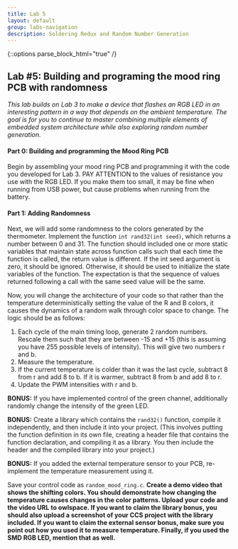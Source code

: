```yaml
---
title: Lab 5
layout: default
group: labs-navigation
description: Soldering Redux and Random Number Generation
---
```


{::options parse_block_html="true" /}

## Lab #5: Building and programing the mood ring PCB with randomness

_This lab builds on Lab 3 to make a device that flashes an RGB LED in an interesting pattern in
a way that depends on the ambient temperature. The goal is for you to continue to master
combining multiple elements of embedded system architecture while also exploring random number
generation._

#### Part 0: Building and programming the Mood Ring PCB

Begin by assembling your mood ring PCB and programming it with the code you developed for Lab
3. PAY ATTENTION to the values of resistance you use with the RGB LED. If you make them too
small, it may be fine when running from USB power, but cause problems when running from the
battery.

#### Part 1: Adding Randomness

Next, we will add some randomness to the colors generated by the thermometer. Implement the
function `int rand32(int seed)`, which returns a number between 0 and 31. The function should
included one or more static variables that maintain state across function calls such that each
time the function is called, the return value is different. If the int seed argument is zero,
it should be ignored. Otherwise, it should be used to initialize the state variables of the
function. The expectation is that the sequence of values returned following a call with the
same seed value will be the same.

Now, you will change the architecture of your code so that rather than the temperature
deterministically setting the value of the R and B colors, it causes the dynamics of a random
walk through color space to change. The logic should be as follows:

1. Each cycle of the main timing loop, generate 2 random numbers. Rescale them such that they
are between -15 and +15 (this is assuming you have 255 possible levels of intensity). This will
give two numbers r and b.  
2. Measure the temperature.
3. If the current temperature is colder than it was the last cycle, subtract 8 from r and add 8
to b. If it is warmer, subtract 8 from b and add 8 to r.
4. Update the PWM intensities with r and b.

**BONUS:** If you have implemented control of the green channel, additionally randomly change
the intensity of the green LED.


**BONUS:** Create a library which contains the `rand32()` function, compile it independently, and
then include it into your project. (This involves putting the function definition in its own
file, creating a header file that contains the function declaration, and compiling it as a
library. You then include the header and the compiled library into your project.)


**BONUS:** If you added the external temperature sensor to your PCB, re-implement the
temperature measurement using it.

Save your control code as `random_mood_ring.c`. **Create a demo video that shows the shifting
colors. You should demonstrate how changing the temperature causes changes in the color
patterns. Upload your code and the video URL to owlspace. If you want to claim the library
bonus, you should also upload a screenshot of your CCS project with the library included. If
you want to claim the external sensor bonus, make sure you point out how you used it to measure
temperature. Finally, if you used the SMD RGB LED, mention that as well.**


